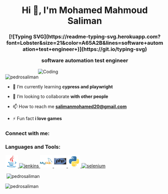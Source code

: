 <h1 align="center">Hi 👋, I'm Mohamed Mahmoud Saliman</h1>
<h3 align="center">[![Typing SVG](https://readme-typing-svg.herokuapp.com?font=Lobster&size=21&color=A65A2B&lines=software+automation+test+engineer+)](https://git.io/typing-svg)

software automation test engineer 
</h3>
<img align="right" alt="Coding" width="400" src='https://gist.githubusercontent.com/patevs/b007a0e98fb216438d4cbf559fac4166/raw/88f20c9d749d756be63f22b09f3c4ac570bc5101/programming.gif'>
<p align="left"> <img src="https://komarev.com/ghpvc/?username=pedrosaliman&label=Profile%20views&color=0e75b6&style=flat" alt="pedrosaliman" /> </p>

- 🌱 I’m currently learning **cypress and playwright**

- 👯 I’m looking to collaborate  **with other people**

- 📫 How to reach me **salimanmohamed20@gmail.com**

- ⚡ Fun fact **i love games**

<h3 align="left">Connect with me:</h3>
<p align="left">
</p>

<h3 align="left">Languages and Tools:</h3>
<p align="left"> <a href="https://www.java.com" target="_blank" rel="noreferrer"> <img src="https://raw.githubusercontent.com/devicons/devicon/master/icons/java/java-original.svg" alt="java" width="40" height="40"/> </a> <a href="https://www.jenkins.io" target="_blank" rel="noreferrer"> <img src="https://www.vectorlogo.zone/logos/jenkins/jenkins-icon.svg" alt="jenkins" width="40" height="40"/> </a> <a href="https://www.mysql.com/" target="_blank" rel="noreferrer"> <img src="https://raw.githubusercontent.com/devicons/devicon/master/icons/mysql/mysql-original-wordmark.svg" alt="mysql" width="40" height="40"/> </a> <a href="https://www.php.net" target="_blank" rel="noreferrer"> <img src="https://raw.githubusercontent.com/devicons/devicon/master/icons/php/php-original.svg" alt="php" width="40" height="40"/> </a> <a href="https://www.python.org" target="_blank" rel="noreferrer"> <img src="https://raw.githubusercontent.com/devicons/devicon/master/icons/python/python-original.svg" alt="python" width="40" height="40"/> </a> <a href="https://www.selenium.dev" target="_blank" rel="noreferrer"> <img src="https://raw.githubusercontent.com/detain/svg-logos/780f25886640cef088af994181646db2f6b1a3f8/svg/selenium-logo.svg" alt="selenium" width="40" height="40"/> </a> </p>

<!-- <p><img align="left" src="https://github-readme-stats.vercel.app/api/top-langs?username=pedroSaliman&theme=merko&show_icons=true&locale=en&layout=compact" alt="pedrosaliman" /></p> -->

<p>&nbsp;<img align="center" src="https://github-readme-stats.vercel.app/api?username=pedroSaliman&theme=tokyonight&show_icons=true&locale=en" alt="pedrosaliman" /></p>

<p><img align="center" src="https://github-readme-streak-stats.herokuapp.com/?user=pedroSaliman&theme=dark" alt="pedrosaliman" /></p>


